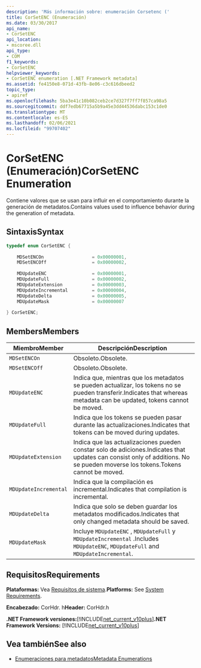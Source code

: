 ```yaml
---
description: 'Más información sobre: enumeración Corsetenc ('
title: CorSetENC (Enumeración)
ms.date: 03/30/2017
api_name:
- CorSetENC
api_location:
- mscoree.dll
api_type:
- COM
f1_keywords:
- CorSetENC
helpviewer_keywords:
- CorSetENC enumeration [.NET Framework metadata]
ms.assetid: fe4150e8-071d-43fb-8e06-c3c616dbeed2
topic_type:
- apiref
ms.openlocfilehash: 5ba3e41c10b082ceb2ce7d327f7ff7f857ca98a5
ms.sourcegitcommit: ddf7edb67715a5b9a45e3dd44536dabc153c1de0
ms.translationtype: MT
ms.contentlocale: es-ES
ms.lasthandoff: 02/06/2021
ms.locfileid: "99707402"
---
```

# <a name="corsetenc-enumeration"></a><span data-ttu-id="b12ef-103">CorSetENC (Enumeración)</span><span class="sxs-lookup"><span data-stu-id="b12ef-103">CorSetENC Enumeration</span></span>

<span data-ttu-id="b12ef-104">Contiene valores que se usan para influir en el comportamiento durante la generación de metadatos.</span><span class="sxs-lookup"><span data-stu-id="b12ef-104">Contains values used to influence behavior during the generation of metadata.</span></span>  
  
## <a name="syntax"></a><span data-ttu-id="b12ef-105">Sintaxis</span><span class="sxs-lookup"><span data-stu-id="b12ef-105">Syntax</span></span>  
  
```cpp  
typedef enum CorSetENC {  
  
    MDSetENCOn                  = 0x00000001,  
    MDSetENCOff                 = 0x00000002,  
  
    MDUpdateENC                 = 0x00000001,  
    MDUpdateFull                = 0x00000002,  
    MDUpdateExtension           = 0x00000003,  
    MDUpdateIncremental         = 0x00000004,  
    MDUpdateDelta               = 0x00000005,  
    MDUpdateMask                = 0x00000007  
  
} CorSetENC;  
```  
  
## <a name="members"></a><span data-ttu-id="b12ef-106">Members</span><span class="sxs-lookup"><span data-stu-id="b12ef-106">Members</span></span>  
  
|<span data-ttu-id="b12ef-107">Miembro</span><span class="sxs-lookup"><span data-stu-id="b12ef-107">Member</span></span>|<span data-ttu-id="b12ef-108">Descripción</span><span class="sxs-lookup"><span data-stu-id="b12ef-108">Description</span></span>|  
|------------|-----------------|  
|`MDSetENCOn`|<span data-ttu-id="b12ef-109">Obsoleto.</span><span class="sxs-lookup"><span data-stu-id="b12ef-109">Obsolete.</span></span>|  
|`MDSetENCOff`|<span data-ttu-id="b12ef-110">Obsoleto.</span><span class="sxs-lookup"><span data-stu-id="b12ef-110">Obsolete.</span></span>|  
|`MDUpdateENC`|<span data-ttu-id="b12ef-111">Indica que, mientras que los metadatos se pueden actualizar, los tokens no se pueden transferir.</span><span class="sxs-lookup"><span data-stu-id="b12ef-111">Indicates that whereas metadata can be updated, tokens cannot be moved.</span></span>|  
|`MDUpdateFull`|<span data-ttu-id="b12ef-112">Indica que los tokens se pueden pasar durante las actualizaciones.</span><span class="sxs-lookup"><span data-stu-id="b12ef-112">Indicates that tokens can be moved during updates.</span></span>|  
|`MDUpdateExtension`|<span data-ttu-id="b12ef-113">Indica que las actualizaciones pueden constar solo de adiciones.</span><span class="sxs-lookup"><span data-stu-id="b12ef-113">Indicates that updates can consist only of additions.</span></span> <span data-ttu-id="b12ef-114">No se pueden moverse los tokens.</span><span class="sxs-lookup"><span data-stu-id="b12ef-114">Tokens cannot be moved.</span></span>|  
|`MDUpdateIncremental`|<span data-ttu-id="b12ef-115">Indica que la compilación es incremental.</span><span class="sxs-lookup"><span data-stu-id="b12ef-115">Indicates that compilation is incremental.</span></span>|  
|`MDUpdateDelta`|<span data-ttu-id="b12ef-116">Indica que solo se deben guardar los metadatos modificados.</span><span class="sxs-lookup"><span data-stu-id="b12ef-116">Indicates that only changed metadata should be saved.</span></span>|  
|`MDUpdateMask`|<span data-ttu-id="b12ef-117">Incluye `MDUpdateENC` , `MDUpdateFull` y `MDUpdateIncremental` .</span><span class="sxs-lookup"><span data-stu-id="b12ef-117">Includes `MDUpdateENC`, `MDUpdateFull` and `MDUpdateIncremental`.</span></span>|  
  
## <a name="requirements"></a><span data-ttu-id="b12ef-118">Requisitos</span><span class="sxs-lookup"><span data-stu-id="b12ef-118">Requirements</span></span>  

 <span data-ttu-id="b12ef-119">**Plataformas:** Vea [Requisitos de sistema](../../get-started/system-requirements.md).</span><span class="sxs-lookup"><span data-stu-id="b12ef-119">**Platforms:** See [System Requirements](../../get-started/system-requirements.md).</span></span>  
  
 <span data-ttu-id="b12ef-120">**Encabezado:** CorHdr. h</span><span class="sxs-lookup"><span data-stu-id="b12ef-120">**Header:** CorHdr.h</span></span>  
  
 <span data-ttu-id="b12ef-121">**.NET Framework versiones:**[!INCLUDE[net_current_v10plus](../../../../includes/net-current-v10plus-md.md)]</span><span class="sxs-lookup"><span data-stu-id="b12ef-121">**.NET Framework Versions:** [!INCLUDE[net_current_v10plus](../../../../includes/net-current-v10plus-md.md)]</span></span>  
  
## <a name="see-also"></a><span data-ttu-id="b12ef-122">Vea también</span><span class="sxs-lookup"><span data-stu-id="b12ef-122">See also</span></span>

- [<span data-ttu-id="b12ef-123">Enumeraciones para metadatos</span><span class="sxs-lookup"><span data-stu-id="b12ef-123">Metadata Enumerations</span></span>](metadata-enumerations.md)
